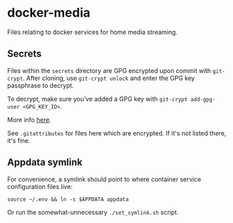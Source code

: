 # docker-media
Files relating to docker services for home media streaming.

## Secrets
Files within the `secrets` directory are GPG encrypted upon commit with `git-crypt`.
After cloning, use `git-crypt unlock` and enter the GPG key passphrase to decrypt.

To decrypt, make sure you've added a GPG key with `git-crypt add-gpg-user <GPG_KEY_ID>`.

More info [here](https://www.guyrking.com/2018/09/22/encrypt-files-with-git-crypt.html).

See `.gitattributes` for files here which are encrypted.  If it's not listed there,
it's fine.

## Appdata symlink
For convenience, a symlink should point to where container service configuration files live:

`source ~/.env && ln -s $APPDATA appdata`

Or run the somewhat-unnecessary `./set_symlink.sh` script.

